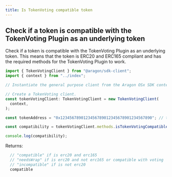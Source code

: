 ```yaml
---
title: Is TokenVoting compatible token
---
```


## Check if a token is compatible with the TokenVoting Plugin as an underlying token

Check if a token is compatible with the TokenVoting Plugin as an underlying token. This means that the token is ERC20 and ERC165 compliant and has the required methods for the TokenVoting Plugin to work.

```ts
import { TokenVotingClient } from "@aragon/sdk-client";
import { context } from "../index";

// Instantiate the general purpose client from the Aragon OSx SDK context.

// Create a TokenVoting client.
const tokenVotingClient: TokenVotingClient = new TokenVotingClient(
  context,
);

const tokenAddress = "0x1234567890123456789012345678901234567890"; // token contract adddress

const compatibility = tokenVotingClient.methods.isTokenVotingCompatibleToken(tokenAddress);

console.log(compatibility);
```


Returns:
  ```ts
    // "compatible" if is erc20 and erc165
    // "needsWrap" if is erc20 and not erc165 or compatible with voting
    // "incompatible" if is not erc20
    compatible
  ```